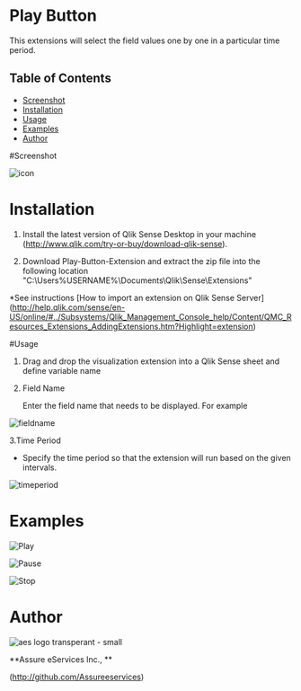 # Play Button

This extensions will select the field values one by one in a particular time period.

## Table of Contents
* [Screenshot](#screenshot)
* [Installation](#installation)
* [Usage](#usage)
* [Examples](#Examples)
* [Author](#author)



#Screenshot

![icon](https://user-images.githubusercontent.com/18327523/33881766-d80fbf3e-df5b-11e7-9549-c3cd37120854.png)


# Installation

1. Install the latest version of Qlik Sense Desktop in your machine (http://www.qlik.com/try-or-buy/download-qlik-sense).

2. Download Play-Button-Extension and extract the zip file into the following location "C:\Users\%USERNAME%\Documents\Qlik\Sense\Extensions\"

*See instructions 
[How to import an extension on Qlik Sense Server]
(http://help.qlik.com/sense/en-US/online/#../Subsystems/Qlik_Management_Console_help/Content/QMC_Resources_Extensions_AddingExtensions.htm?Highlight=extension)

#Usage

1. Drag and drop the visualization extension into a Qlik Sense sheet and define variable name

2. Field Name

	Enter the field name that needs to be displayed. For example

 ![fieldname](https://user-images.githubusercontent.com/18327523/33880302-3d319496-df57-11e7-92bc-d74cff018c25.png) 

3.Time Period

- Specify the time period so that the extension will run based on the given intervals.
	
 ![timeperiod](https://user-images.githubusercontent.com/18327523/33880332-50a24fd4-df57-11e7-808c-f59140c0706e.png)

 
# Examples
 
![Play](https://user-images.githubusercontent.com/18327523/33879680-30c473ce-df55-11e7-8b91-86b27fd19bf0.png)

![Pause](https://user-images.githubusercontent.com/18327523/33879715-4b289470-df55-11e7-8eea-466a90f044b4.png)

![Stop](https://user-images.githubusercontent.com/18327523/33879733-5ab1c52e-df55-11e7-92bf-7d651eecb987.png)
	
# Author

![aes logo transperant - small](https://cloud.githubusercontent.com/assets/18327523/14427159/d6e64e9c-0010-11e6-9532-d4682e9ea0a0.png)

**Assure eServices Inc., **

(http://github.com/Assureeservices)

